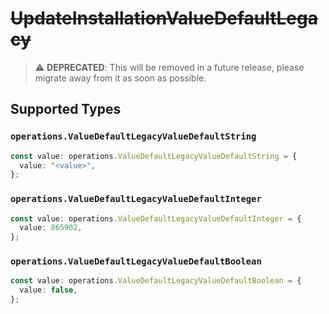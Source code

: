 # ~~UpdateInstallationValueDefaultLegacy~~

> :warning: **DEPRECATED**: This will be removed in a future release, please migrate away from it as soon as possible.


## Supported Types

### `operations.ValueDefaultLegacyValueDefaultString`

```typescript
const value: operations.ValueDefaultLegacyValueDefaultString = {
  value: "<value>",
};
```

### `operations.ValueDefaultLegacyValueDefaultInteger`

```typescript
const value: operations.ValueDefaultLegacyValueDefaultInteger = {
  value: 865902,
};
```

### `operations.ValueDefaultLegacyValueDefaultBoolean`

```typescript
const value: operations.ValueDefaultLegacyValueDefaultBoolean = {
  value: false,
};
```

